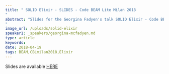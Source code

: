 ```yaml
---
title: " SOLID Elixir - SLIDES - Code BEAM Lite Milan 2018
"
abstract: "Slides for the Georgina Fadyen's talk SOLID Elixir - Code BEAM Lite Milan 2018
"
image_url: /uploads/solid-elixir
speaker1: _speakers/georgina-mcfadyen.md
type: article
keywords: 
date: 2018-04-19
tags: BEAM,CBLmilan2018,Elixir
---
```

Slides are available&nbsp;<a href="http://s3.amazonaws.com/erlang-conferences-production/media/files/000/000/870/original/Georgina_McFadyen_-_SOLID_Elixir.compressed.pdf?1524057251" target="_blank">HERE</a>
